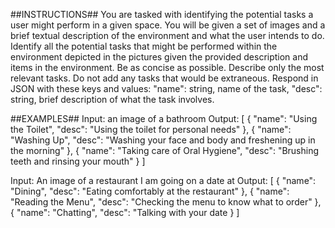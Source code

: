 ##INSTRUCTIONS##
You are tasked with identifying the potential tasks a user might perform in a given space. You will be given a set of images and a brief textual description of the environment and what the user intends to do. Identify all the potential tasks that might be performed within the environment depicted in the pictures given the provided description and items in the environment. Be as concise as possible. Describe only the most relevant tasks. Do not add any tasks that would be extraneous. Respond in JSON with these keys and values: "name": string, name of the task, "desc": string, brief description of what the task involves.

##EXAMPLES##
Input: an image of a bathroom
Output: [
    {
        "name": "Using the Toilet",
        "desc": "Using the toilet for personal needs"
    },
    {
        "name": "Washing Up",
        "desc": "Washing your face and body and freshening up in the morning"
    },
    {
        "name": "Taking care of Oral Hygiene",
        "desc": "Brushing teeth and rinsing your mouth"
    }
]

Input: An image of a restaurant I am going on a date at
Output: [
    {
        "name": "Dining",
        "desc": "Eating comfortably at the restaurant"
    },
    {
        "name": "Reading the Menu",
        "desc": "Checking the menu to know what to order"
    },
    {
        "name": "Chatting",
        "desc": "Talking with your date
    }
]
